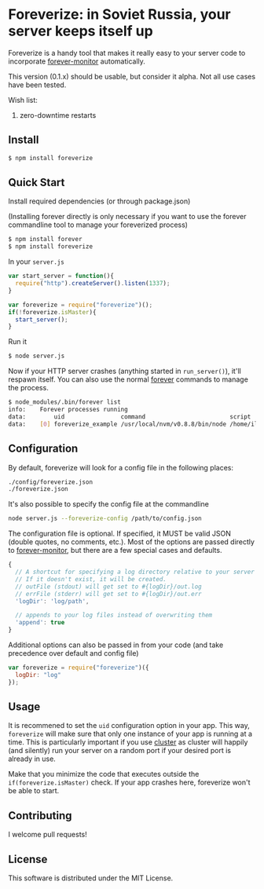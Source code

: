 # Foreverize: in Soviet Russia, your server keeps itself up

Foreverize is a handy tool that makes it really easy to your server code to incorporate [forever-monitor](https://github.com/nodejitsu/forever-monitor) automatically.

This version (0.1.x) should be usable, but consider it alpha. Not all use cases have been tested.

Wish list:
  1. zero-downtime restarts


## Install

```bash
$ npm install foreverize
```

## Quick Start

Install required dependencies (or through package.json)

(Installing forever directly is only necessary if you want to use the forever commandline tool to manage your foreverized process)

```bash
$ npm install forever
$ npm install foreverize
```

In your `server.js`

```javascript
var start_server = function(){
  require("http").createServer().listen(1337);
}

var foreverize = require("foreverize")();
if(!foreverize.isMaster){
  start_server();
}
```

Run it

```bash
$ node server.js
```

Now if your HTTP server crashes (anything started in `run_server()`), it'll respawn itself. You can also use the normal
[forever](https://github.com/nodejitsu/forever) commands to manage the process.

```bash
$ node_modules/.bin/forever list
info:    Forever processes running
data:        uid                command                        script                                          forever pid   logfile                                               uptime     
data:    [0] foreverize_example /usr/local/nvm/v0.8.8/bin/node /home/ilya/work/cm/foreverize_example/server.js 26326   26329 /home/ilya/work/cm/foreverize_example/log/forever.log 0:0:0:5.61    
```

## Configuration

By default, foreverize will look for a config file in the following places:

```bash
./config/foreverize.json
./foreverize.json
```

It's also possible to specify the config file at the commandline

```bash
node server.js --foreverize-config /path/to/config.json
```

The configuration file is optional. If specified, it MUST be valid JSON (double quotes, no comments, etc.). Most of the options are passed directly to [forever-monitor](https://github.com/nodejitsu/forever-monitor/blob/master/README.md#options-available-when-using-forever-in-nodejs), but there are a few special cases and defaults.

```javascript
{
  // A shortcut for specifying a log directory relative to your server file.
  // If it doesn't exist, it will be created.
  // outFile (stdout) will get set to #{logDir}/out.log
  // errFile (stderr) will get set to #{logDir}/out.err
  'logDir': 'log/path',

  // appends to your log files instead of overwriting them
  'append': true
}
```

Additional options can also be passed in from your code (and take precedence over default and config file)

```javascript
var foreverize = require("foreverize")({
  logDir: "log"
});
```

## Usage
It is recommened to set the `uid` configuration option in
your app. This way, `foreverize` will make sure that only one instance
of your app is running at a time. This is particularly important if
you use [cluster](http://nodejs.org/api/cluster.html) as cluster will
happily (and silently) run your server on a random port if your desired port is
already in use.

Make that you minimize the code that executes outside the
`if(foreverize.isMaster)` check. If your app crashes here, foreverize
won't be able to start.

## Contributing

I welcome pull requests!

## License

This software is distributed under the MIT License.
